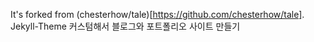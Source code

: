 It's forked from (chesterhow/tale)[https://github.com/chesterhow/tale].
Jekyll-Theme 커스텀해서 블로그와 포트폴리오 사이트 만들기
